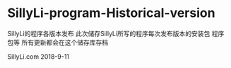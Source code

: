 # SillyLi-program-Historical-version
SillyLi的程序各版本发布
此次储存SillyLi所写的程序每次发布版本的安装包 程序包等 所有更新都会在这个储存库存档

SillyLi.com
2018-9-11
